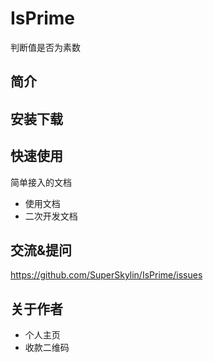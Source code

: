 # IsPrime
判断值是否为素数

## 简介

## 安装下载

## 快速使用

简单接入的文档

- 使用文档
- 二次开发文档
  
## 交流&提问
https://github.com/SuperSkylin/IsPrime/issues

## 关于作者

- 个人主页
- 收款二维码